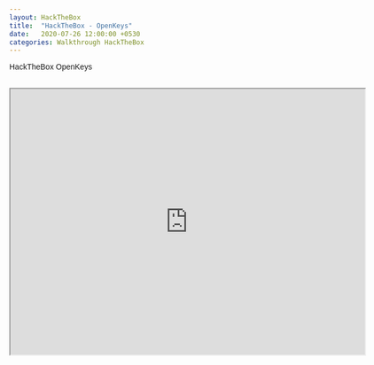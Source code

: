 ```yaml
---
layout: HackTheBox
title:  "HackTheBox - OpenKeys"
date:   2020-07-26 12:00:00 +0530
categories: Walkthrough HackTheBox
---
```

<p style="font-family:arial;">HackTheBox OpenKeys<br><br>
</p>
<iframe src="https://drive.google.com/file/d/1M7GRk2IErQ42rKxRi3p5xHqveVEuRNGi/preview" width="640" height="480"></iframe>
